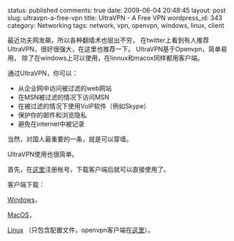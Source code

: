 status: published
comments: true
date: 2009-06-04 20:48:45
layout: post
slug: ultravpn-a-free-vpn
title: UltraVPN - A Free VPN
wordpress_id: 343
category: Networking
tags: network, vpn, openvpn, windows, linux, client

最近功夫网发飙，所以各种翻墙术也层出不穷，
在twitter上看到有人推荐UltraVPN，很好很强大，在这里也推荐一下。
UltraVPN基于Openvpn，简单易用，
除了在windows上可以使用，在linnux和macox同样都用客户端。

通过UltraVPN，你可以：

- 从企业网中访问被过滤的web网站
- 在MSN被过滤的情况下访问MSN
- 在被过滤的情况下使用VoIP软件（例如Skype）
- 保护你的邮件和浏览隐私
- 避免在internet中被记录

当然，对国人最重要的一条，就是可以穿墙。

UltraVPN使用也很简单。

首先，在[这里](http://www.ultravpn.fr/account.htm)注册帐号，下载客户端后就可以直接使用了。

客户端下载：

[Windows](http://www.ultravpn.fr/download/ultravpn-install.exe)，

[MacOS](http://www.ultravpn.fr/download/ultravpn-install-macosx.exe)，

[Linux](http://gfrog.net/wp-content/uploads/2009/06/ultravpn.zip)
（只包含配置文件，openvpn客户端在[这里](http://www.openvpn.net/release/openvpn-2.1_rc17.tar.gz)）。
